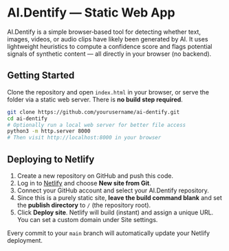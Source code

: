# AI.Dentify — Static Web App

AI.Dentify is a simple browser‑based tool for detecting whether text, images, videos, or audio clips have likely been generated by AI. It uses lightweight heuristics to compute a confidence score and flags potential signals of synthetic content — all directly in your browser (no backend).

## Getting Started

Clone the repository and open `index.html` in your browser, or serve the folder via a static web server. There is **no build step required**.

```bash
git clone https://github.com/yourusername/ai-dentify.git
cd ai-dentify
# Optionally run a local web server for better file access
python3 -m http.server 8000
# Then visit http://localhost:8000 in your browser
```

## Deploying to Netlify

1. Create a new repository on GitHub and push this code.
2. Log in to [Netlify](https://www.netlify.com/) and choose **New site from Git**.
3. Connect your GitHub account and select your AI.Dentify repository.
4. Since this is a purely static site, **leave the build command blank** and set the **publish directory** to `/` (the repository root).
5. Click **Deploy site**. Netlify will build (instant) and assign a unique URL. You can set a custom domain under Site settings.

Every commit to your `main` branch will automatically update your Netlify deployment.